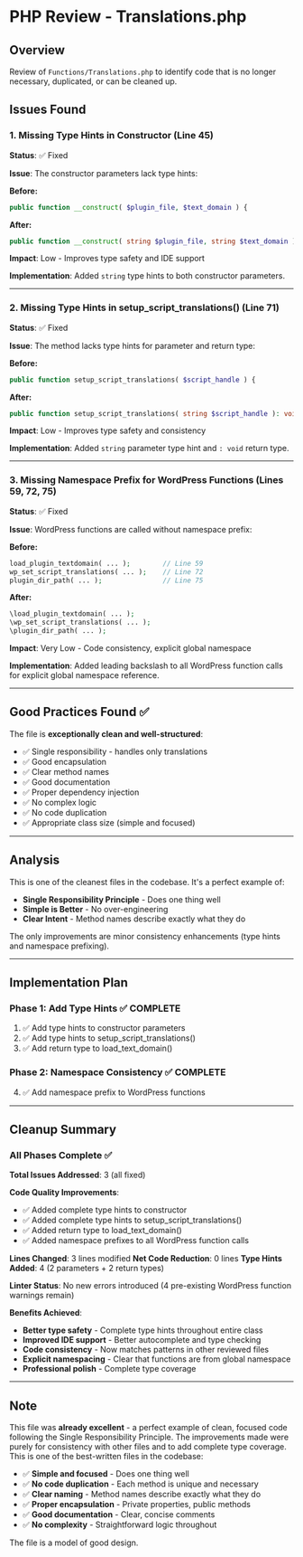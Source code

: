 # PHP Review - Translations.php

## Overview
Review of `Functions/Translations.php` to identify code that is no longer necessary, duplicated, or can be cleaned up.

## Issues Found

### 1. Missing Type Hints in Constructor (Line 45)
**Status**: ✅ Fixed

**Issue**: The constructor parameters lack type hints:

**Before:**
```php
public function __construct( $plugin_file, $text_domain ) {
```

**After:**
```php
public function __construct( string $plugin_file, string $text_domain ) {
```

**Impact**: Low - Improves type safety and IDE support

**Implementation**: Added `string` type hints to both constructor parameters.

---

### 2. Missing Type Hints in setup_script_translations() (Line 71)
**Status**: ✅ Fixed

**Issue**: The method lacks type hints for parameter and return type:

**Before:**
```php
public function setup_script_translations( $script_handle ) {
```

**After:**
```php
public function setup_script_translations( string $script_handle ): void {
```

**Impact**: Low - Improves type safety and consistency

**Implementation**: Added `string` parameter type hint and `: void` return type.

---

### 3. Missing Namespace Prefix for WordPress Functions (Lines 59, 72, 75)
**Status**: ✅ Fixed

**Issue**: WordPress functions are called without namespace prefix:

**Before:**
```php
load_plugin_textdomain( ... );        // Line 59
wp_set_script_translations( ... );    // Line 72
plugin_dir_path( ... );               // Line 75
```

**After:**
```php
\load_plugin_textdomain( ... );
\wp_set_script_translations( ... );
\plugin_dir_path( ... );
```

**Impact**: Very Low - Code consistency, explicit global namespace

**Implementation**: Added leading backslash to all WordPress function calls for explicit global namespace reference.

---

## Good Practices Found ✅

The file is **exceptionally clean and well-structured**:
- ✅ Single responsibility - handles only translations
- ✅ Good encapsulation
- ✅ Clear method names
- ✅ Good documentation
- ✅ Proper dependency injection
- ✅ No complex logic
- ✅ No code duplication
- ✅ Appropriate class size (simple and focused)

---

## Analysis

This is one of the cleanest files in the codebase. It's a perfect example of:
- **Single Responsibility Principle** - Does one thing well
- **Simple is Better** - No over-engineering
- **Clear Intent** - Method names describe exactly what they do

The only improvements are minor consistency enhancements (type hints and namespace prefixing).

---

## Implementation Plan

### Phase 1: Add Type Hints ✅ COMPLETE
1. ✅ Add type hints to constructor parameters
2. ✅ Add type hints to setup_script_translations()
3. ✅ Add return type to load_text_domain()

### Phase 2: Namespace Consistency ✅ COMPLETE
4. ✅ Add namespace prefix to WordPress functions

---

## Cleanup Summary

### All Phases Complete ✅

**Total Issues Addressed**: 3 (all fixed)

**Code Quality Improvements**:
- ✅ Added complete type hints to constructor
- ✅ Added complete type hints to setup_script_translations()
- ✅ Added return type to load_text_domain()
- ✅ Added namespace prefixes to all WordPress function calls

**Lines Changed**: 3 lines modified
**Net Code Reduction**: 0 lines
**Type Hints Added**: 4 (2 parameters + 2 return types)

**Linter Status**: No new errors introduced (4 pre-existing WordPress function warnings remain)

**Benefits Achieved**:
- **Better type safety** - Complete type hints throughout entire class
- **Improved IDE support** - Better autocomplete and type checking
- **Code consistency** - Now matches patterns in other reviewed files
- **Explicit namespacing** - Clear that functions are from global namespace
- **Professional polish** - Complete type coverage

---

## Note

This file was **already excellent** - a perfect example of clean, focused code following the Single Responsibility Principle. The improvements made were purely for consistency with other files and to add complete type coverage. This is one of the best-written files in the codebase:

- ✅ **Simple and focused** - Does one thing well
- ✅ **No code duplication** - Each method is unique and necessary
- ✅ **Clear naming** - Method names describe exactly what they do
- ✅ **Proper encapsulation** - Private properties, public methods
- ✅ **Good documentation** - Clear, concise comments
- ✅ **No complexity** - Straightforward logic throughout

The file is a model of good design.

